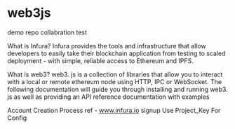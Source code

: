 # web3js
demo repo collabration test

What is Infura? 
Infura provides the tools and infrastructure that allow developers
to easily take their blockchain application from testing to scaled 
deployment - with simple, reliable access to Ethereum and IPFS.


What is web3? 
web3. js is a collection of libraries that allow you to interact with
a local or remote ethereum node using HTTP, IPC or WebSocket. 
The following documentation will guide you through installing and running web3.
js as well as providing an API reference documentation with examples


Account Creation Process
ref - www.infura.io
signup
Use Project_Key For Config

